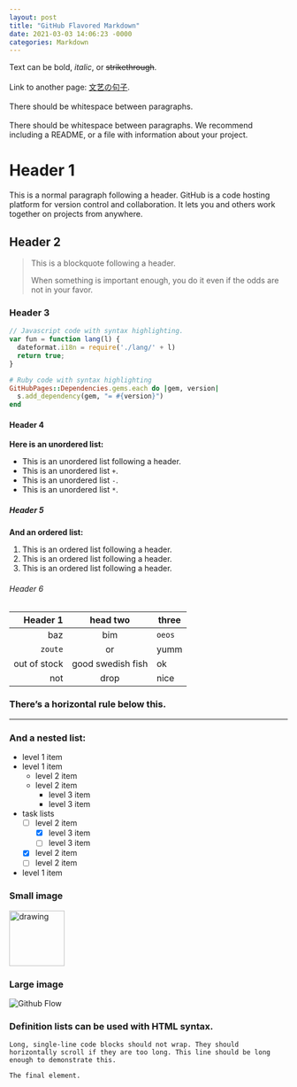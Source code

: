 ```yaml
---
layout: post
title: "GitHub Flavored Markdown"
date: 2021-03-03 14:06:23 -0000
categories: Markdown
---
```


Text can be bold, _italic_, or ~~strikethrough~~.<br />
<br>
Link to another page: [文艺の句子](https://Sorrv.github.io/JuZi.html).<br />
<br>
There should be whitespace between paragraphs.<br />
<br>
There should be whitespace between paragraphs. We recommend including a README, or a file with information about your project.

# Header 1
This is a normal paragraph following a header. GitHub is a code hosting platform for version control and collaboration. It lets you and others work together on projects from anywhere.

## Header 2
> This is a blockquote following a header.
> 
> When something is important enough, you do it even if the odds are not in your favor.

### Header 3
```javascript
// Javascript code with syntax highlighting.
var fun = function lang(l) {
  dateformat.i18n = require('./lang/' + l)
  return true;
}
```
```ruby
# Ruby code with syntax highlighting
GitHubPages::Dependencies.gems.each do |gem, version|
  s.add_dependency(gem, "= #{version}")
end
```

#### Header 4
**Here is an unordered list:**
- This is an unordered list following a header.
- This is an unordered list `+`.
- This is an unordered list `-`.
- This is an unordered list `*`.

##### Header 5
**And an ordered list:**
1. This is an ordered list following a header.
2. This is an ordered list following a header.
3. This is an ordered list following a header.

###### Header 6
| Header 1 |head two | three|
| -: | :-: | --- |
| baz | bim | `oeos` |
|`zoute`| or | yumm|
| out of stock | good swedish fish | ok |
| not | drop | nice |

### There’s a horizontal rule below this.
___

### And a nested list:
- level 1 item
- level 1 item
  - level 2 item
  - level 2 item
    - level 3 item
    - level 3 item 
- task lists
  - [ ] level 2 item
    - [x] level 3 item
    - [ ] level 3 item
  - [x] level 2 item
  - [ ] level 2 item
- level 1 item

### Small image
<img src="https://github.githubassets.com/pinned-octocat.svg" alt="drawing" width="100"/>

### Large image
![Github Flow](https://guides.github.com/activities/hello-world/branching.png)

### Definition lists can be used with HTML syntax.

```
Long, single-line code blocks should not wrap. They should horizontally scroll if they are too long. This line should be long enough to demonstrate this.
```
`The final element.`
